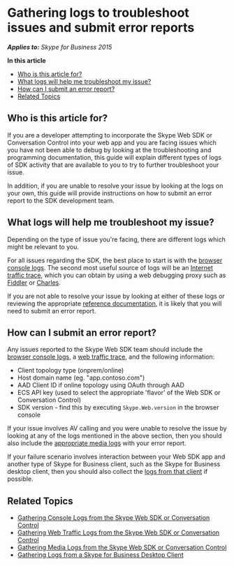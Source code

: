 # Gathering logs to troubleshoot issues and submit error reports 

 _**Applies to:** Skype for Business 2015_

 **In this article**

- [Who is this article for?](#audience)
- [What logs will help me troubleshoot my issue?](#logs-for-self)
- [How can I submit an error report?](#logs-for-report)
- [Related Topics](#related-topics)

<a name="audience"></a>
## Who is this article for?

If you are a developer attempting to incorporate the Skype Web SDK or Conversation Control into your web app and you are facing issues which you have not been able to debug by looking at the troubleshooting and programming documentation, this guide will explain different types of logs of SDK activity that are available to you to try to further troubleshoot your issue. 

In addition, if you are unable to resolve your issue by looking at the logs on your own, this guide will provide instructions on how to submit an error report to the SDK development team.

<a name="logs-for-self"></a>
## What logs will help me troubleshoot my issue?

Depending on the type of issue you're facing, there are different logs which might be relevant to you.

For all issues regarding the SDK, the best place to start is with the [browser console logs](./Logs-Console.md). The second most useful source of logs will be an [Internet traffic trace](./Logs-WebTraffic.md), which you can obtain by using a web debugging proxy such as [Fiddler](http://www.telerik.com/fiddler) or [Charles](https://www.charlesproxy.com/).

If you are not able to resolve your issue by looking at either of these logs or reviewing the appropriate [reference documentation](../../GeneralReference.md), it is likely that you will need to submit an error report.

<a name="logs-for-report"></a>
## How can I submit an error report?

Any issues reported to the Skype Web SDK team should include the [browser console logs](./Logs-Console.md), a [web traffic trace](./Logs-WebTraffic.md), and the following information:

- Client topology type (onprem/online)
- Host domain name (eg. "app.contoso.com")
- AAD Client ID if online topology using OAuth through AAD
- ECS API key (used to select the appropriate 'flavor' of the Web SDK or Conversation Control)
- SDK version - find this by executing `Skype.Web.version` in the browser console

If your issue involves AV calling and you were unable to resolve the issue by looking at any of the logs mentioned in the above section, then you should also include the [appropriate media logs](./Logs-Media.md) with your error report.

If your failure scenario involves interaction between your Web SDK app and another type of Skype for Business client, such as the Skype for Business desktop client, then you should also collect the [logs from that client](./Logs-DesktopClient.md) if possible.

<a name="related-topics"></a>
## Related Topics

- [Gathering Console Logs from the Skype Web SDK or Conversation Control](./Logs-Console.md)
- [Gathering Web Traffic Logs from the Skype Web SDK or Conversation Control](#Logs-WebTraffic.md)
- [Gathering Media Logs from the Skype Web SDK or Conversation Control](./Logs-Media.md)
- [Gathering Logs from a Skype for Business Desktop Client](./Logs-DesktopClient.md)

